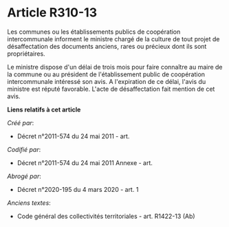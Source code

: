 # Article R310-13

Les communes ou les établissements publics de coopération intercommunale informent le ministre chargé de la culture de tout
projet de désaffectation des documents anciens, rares ou précieux dont ils sont propriétaires.

Le ministre dispose d'un délai de trois mois pour faire connaître au maire de la commune ou au président de l'établissement
public de coopération intercommunale intéressé son avis. A l'expiration de ce délai, l'avis du ministre est réputé favorable.
L'acte de désaffectation fait mention de cet avis.

**Liens relatifs à cet article**

_Créé par_:

  - Décret n°2011-574 du 24 mai 2011  - art.

_Codifié par_:

  - Décret n°2011-574 du 24 mai 2011 Annexe - art.

_Abrogé par_:

  - Décret n°2020-195 du 4 mars 2020 - art. 1

_Anciens textes_:

  - Code général des collectivités territoriales - art. R1422-13 (Ab)
